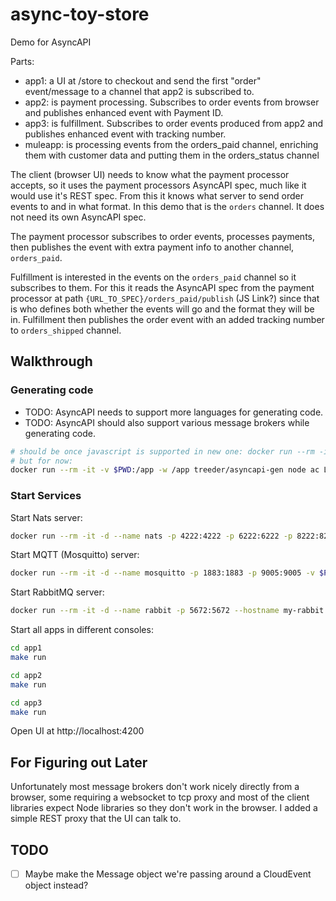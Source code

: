 # async-toy-store

Demo for AsyncAPI

Parts:

* app1: a UI at /store to checkout and send the first "order" event/message to a channel that app2 is subscribed to.
* app2: is payment processing. Subscribes to order events from browser and publishes enhanced event with Payment ID.
* app3: is fulfillment. Subscribes to order events produced from app2 and publishes enhanced event with tracking number.
* muleapp: is processing events from the orders_paid channel, enriching them with customer data and putting them in the orders_status channel

The client (browser UI) needs to know what the payment processor accepts, so it uses the payment processors AsyncAPI spec,
much like it would use it's REST spec. From this it knows what server to send order events to and in what format. In this
demo that is the `orders` channel. It does not need its own AsyncAPI spec.

The payment processor subscribes to order events, processes payments, then publishes the event with extra payment info to another channel,
`orders_paid`.

Fulfillment is interested in the events on the `orders_paid` channel so it subscribes to them. For this it reads the AsyncAPI spec from
the payment processor at path `{URL_TO_SPEC}/orders_paid/publish` (JS Link?) since that is who defines both whether the events will go and the format they will be in. Fulfillment then publishes the order event with an added tracking number to `orders_shipped` channel.

## Walkthrough

### Generating code

* TODO: AsyncAPI needs to support more languages for generating code.
* TODO: AsyncAPI should also support various message brokers while generating code.

```sh
# should be once javascript is supported in new one: docker run --rm -it -v $PWD:/app -w /app treeder/asyncapi-gen node cli -o output orders.yaml javascript
# but for now:
docker run --rm -it -v $PWD:/app -w /app treeder/asyncapi-gen node ac LOOK IT UP
```

### Start Services

Start Nats server:

```sh
docker run --rm -it -d --name nats -p 4222:4222 -p 6222:6222 -p 8222:8222 nats
```

Start MQTT (Mosquitto) server:

```sh
docker run --rm -it -d --name mosquitto -p 1883:1883 -p 9005:9005 -v $PWD/mosquitto.conf:/mosquitto/config/mosquitto.conf eclipse-mosquitto
```

Start RabbitMQ server:

```sh
docker run --rm -it -d --name rabbit -p 5672:5672 --hostname my-rabbit rabbitmq:3-alpine
```

Start all apps in different consoles:

```sh
cd app1
make run
```

```sh
cd app2
make run
```

```sh
cd app3
make run
```

Open UI at http://localhost:4200

## For Figuring out Later

Unfortunately most message brokers don't work nicely directly from a browser, some requiring a websocket to tcp proxy and most of the client libraries expect Node libraries so they don't work in the browser. I added a simple REST proxy that the UI can talk to.

## TODO

* [ ] Maybe make the Message object we're passing around a CloudEvent object instead?
